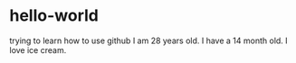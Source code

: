 # hello-world
trying to learn how to use github
I am 28 years old. I have a 14 month old. I love ice cream.
